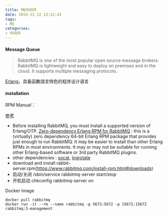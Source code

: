 ```yaml
---
title: MQ中间件
date: 2019-12-12 13:22:43
tags:
- MQ
categories: 
- 中间件
---
```

#### Message Queue
> RabbitMQ is one of the most popular open source message brokers. RabbitMQ is lightweight and easy to deploy on premises and in the cloud. It supports multiple messaging protocols.

[Erlang](https://zh.wikipedia.org/wiki/Erlang)，具备函數語言特色的程序设计语言

#### installation
RPM Manual：

[参考](https://www.rabbitmq.com/install-rpm.html#package-dependencies)
+ Before installing RabbitMQ, you must install a supported version of Erlang/OTP. [Zero-dependency Erlang RPM for RabbitMQ](https://github.com/rabbitmq/erlang-rpm/releases) : this is a (virtually) zero dependency 64-bit Erlang RPM package that provides just enough to run RabbitMQ. It may be easier to install than other Erlang RPMs in most environments. It may or may not be suitable for running other Erlang-based software or 3rd party RabbitMQ plugins.
+ other dependencies : [socat](https://pkgs.org/download/socat), [logrotate](https://pkgs.org/download/logrotate)
+ download and install rabbit-server.rpm(https://www.rabbitmq.com/install-rpm.html#downloads)
+ 启动/关闭 /sbin/service rabbitmq-server start/stop
+ 开机启动 chkconfig rabbitmq-server on

Docker Image
```
docker pull rabbitmq
docker run -it --rm --name rabbitmq -p 5672:5672 -p 15672:15672 rabbitmq:3-management
```